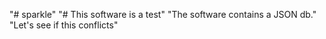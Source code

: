 "# sparkle" 
"# This software is a test"
"The software contains a JSON db."
"Let's see if this conflicts"
